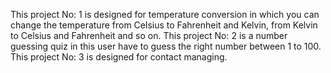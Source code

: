 This project No: 1 is designed for temperature conversion in which you can change the temperature from Celsius to Fahrenheit and Kelvin, from Kelvin to Celsius and Fahrenheit and so on.
This project No: 2 is a number guessing quiz in this user have to guess the right number between 1 to 100.
This project No: 3 is designed for contact managing.
